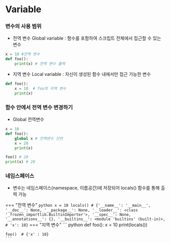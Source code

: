 # Variable

### 변수의 사용 범위
- 전역 변수 Global variable : 함수를 포함하여 스크립트 전체에서 접근할 수 있는 변수
``` python
x = 10 #전역 변수
def foo():
	print(x) # 전역 변수 출력
```
- 지역 변수 Local variable : 자신이 생성된 함수 내에서만 접근 가능한 변수
```python
def foo():
	x = 10  # foo의 지역 변수
	print(x)
```

### 함수 안에서 전역 변수 변경하기
- Global 전역변수
``` python
x = 10
def foo():
	global x # 전역변수 선언
	x = 20
	print(x)

foo() # 20
print(x) # 20
```

### 네임스페이스
- 변수는 네임스페이스(namespace, 이름공간)에 저장되어 locals() 함수를 통해 출력 가능

=== "전역 변수"
	``` python
	x = 10
	locals()
	# {'__name__': '__main__', '__doc__': None, '__package__': None, '__loader__': <class '_frozen_importlib.BuiltinImporter'>, '__spec__': None, '__annotations__': {}, '__builtins__': <module 'builtins' (built-in)>, 
	# 'x': 10}
	```
=== "지역 변수"
	``` python
	def foo():
		x = 10
		print(locals())

	foo()  # {'x' : 10}
	```